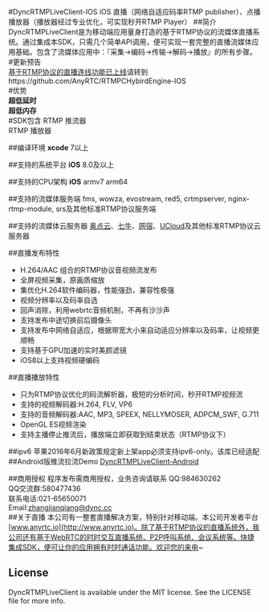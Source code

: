 #DyncRTMPLiveClient-IOS
iOS 直播（网络自适应码率RTMP publisher）、点播播放器（播放器经过专业优化，可实现秒开RTMP Player）
##简介
DyncRTMPLiveClient是为移动端应用量身打造的基于RTMP协议的流媒体直播系统。通过集成本SDK，只需几个简单API调用，便可实现一套完整的直播流媒体应用基础。包含了流媒体应用中：『采集->编码->传输->解码->播放』的所有步骤。</br>
#更新预告</br>
[基于RTMP协议的直播连线功能已上线](https://github.com/AnyRTC/RTMPCHybirdEngine-IOS)请转到https://github.com/AnyRTC/RTMPCHybirdEngine-IOS</br>
#优势</br>
**超低延时**</br>
**超低内存**</br>
#SDK包含
RTMP 推流器</br>
RTMP 播放器</br>

##编译环境
**xcode** 7以上

##支持的系统平台
**iOS** 8.0及以上

##支持的CPU架构
**iOS** armv7 arm64  

##支持的流媒体服务端
fms, wowza, evostream, red5, crtmpserver, nginx-rtmp-module, srs及其他标准RTMP协议服务端

##支持的流媒体云服务器
[奥点云](http://www.aodianyun.com/)、[七牛](http://www.qiniu.com/)、[网宿](http://www.wangsucloud.com/)、[UCloud](https://www.ucloud.cn/)及其他标准RTMP协议云服务器

##直播发布特性
* H.264/AAC 组合的RTMP协议音视频流发布
* 全屏视频采集，原画质缩放
* 集优化H.264软件编码器，性能强劲，兼容性极强
* 视频分辨率以及码率自选
* 回声消除，利用webrtc音频机制，不再有沙沙声
* 支持发布中途切换前后摄像头
* 支持发布中网络自适应，根据带宽大小来自动适应分辨率以及码率，让视频更顺畅
* 支持基于GPU加速的实时美颜滤镜
* iOS8以上支持视频硬编码


##直播播放特性
* 只为RTMP协议优化的码流解析器，极短的分析时间，秒开RTMP视频流
* 支持的视频解码器:H.264, FLV, VP6
* 支持的音频解码器:AAC, MP3, SPEEX, NELLYMOSER, ADPCM_SWF, G.711
* OpenGL ES视频渲染
* 支持主播停止推流后，播放端立即获取到结束状态（RTMP协议下）

##ipv6
苹果2016年6月新政策规定新上架app必须支持ipv6-only。该库已经适配
##Android版推流拉流Demo
[DyncRTMPLiveClient-Android](https://github.com/AnyRTC/DyncRTMPLiveClient-Android)

##商用授权
程序发布需商用授权，业务咨询请联系
QQ:984630262 </br>
QQ交流群:580477436</br>
联系电话:021-65650071</br>
Email:zhangjianqiang@dync.cc</br>
##关于直播
本公司有一整套直播解决方案，特别针对移动端。本公司开发者平台[www.anyrtc.io](http://www.anyrtc.io)。除了基于RTMP协议的直播系统外，我公司还有基于WebRTC的时时交互直播系统、P2P呼叫系统、会议系统等。快捷集成SDK，便可让你的应用拥有时时通话功能。欢迎您的来电~
## License

DyncRTMPLiveClient is available under the MIT license. See the LICENSE file for more info.

